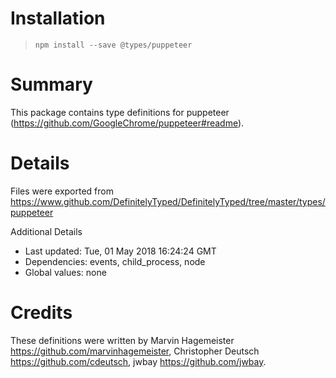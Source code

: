 # Installation
> `npm install --save @types/puppeteer`

# Summary
This package contains type definitions for puppeteer (https://github.com/GoogleChrome/puppeteer#readme).

# Details
Files were exported from https://www.github.com/DefinitelyTyped/DefinitelyTyped/tree/master/types/puppeteer

Additional Details
 * Last updated: Tue, 01 May 2018 16:24:24 GMT
 * Dependencies: events, child_process, node
 * Global values: none

# Credits
These definitions were written by Marvin Hagemeister <https://github.com/marvinhagemeister>, Christopher Deutsch <https://github.com/cdeutsch>, jwbay <https://github.com/jwbay>.
